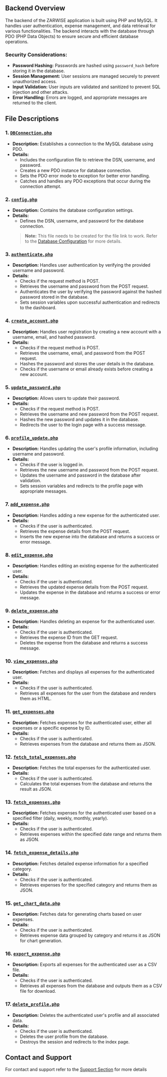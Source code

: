 ## Backend Overview

The backend of the ZARWISE application is built using PHP and MySQL. It handles user authentication, expense management, and data retrieval for various functionalities. The backend interacts with the database through PDO (PHP Data Objects) to ensure secure and efficient database operations.

### Security Considerations:
- **Password Hashing:** Passwords are hashed using `password_hash` before storing it in the database.
- **Session Management:** User sessions are managed securely to prevent unauthorized access.
- **Input Validation:** User inputs are validated and sanitized to prevent SQL injection and other attacks.
- **Error Handling:** Errors are logged, and appropriate messages are returned to the client.

## File Descriptions

### 1. [`DBConnection.php`](DBConnection.php)
- **Description:** Establishes a connection to the MySQL database using PDO.
- **Details:**
  - Includes the configuration file to retrieve the DSN, username, and password.
  - Creates a new PDO instance for database connection.
  - Sets the PDO error mode to exception for better error handling.
  - Catches and handles any PDO exceptions that occur during the connection attempt.

### 2. [`config.php`](config.php)
- **Description:** Contains the database configuration settings.
- **Details:**
  - Defines the DSN, username, and password for the database connection.
  > **Note:** This file needs to be created for the file link to work. Refer to the [Database Configuration](../README.md#database-configuration) for more details.

### 3. [`authenticate.php`](authenticate.php)
- **Description:** Handles user authentication by verifying the provided username and password.
- **Details:**
  - Checks if the request method is POST.
  - Retrieves the username and password from the POST request.
  - Authenticates the user by verifying the password against the hashed password stored in the database.
  - Sets session variables upon successful authentication and redirects to the dashboard.

### 4. [`create_account.php`](create_account.php)
- **Description:** Handles user registration by creating a new account with a username, email, and hashed password.
- **Details:**
  - Checks if the request method is POST.
  - Retrieves the username, email, and password from the POST request.
  - Hashes the password and stores the user details in the database.
  - Checks if the username or email already exists before creating a new account.

### 5. [`update_password.php`](update_password.php)
- **Description:** Allows users to update their password.
- **Details:**
  - Checks if the request method is POST.
  - Retrieves the username and new password from the POST request.
  - Hashes the new password and updates it in the database.
  - Redirects the user to the login page with a success message.

### 6. [`profile_update.php`](profile_update.php)
- **Description:** Handles updating the user's profile information, including username and password.
- **Details:**
  - Checks if the user is logged in.
  - Retrieves the new username and password from the POST request.
  - Updates the username and password in the database after validation.
  - Sets session variables and redirects to the profile page with appropriate messages.

### 7. [`add_expense.php`](add_expense.php)
- **Description:** Handles adding a new expense for the authenticated user.
- **Details:**
  - Checks if the user is authenticated.
  - Retrieves the expense details from the POST request.
  - Inserts the new expense into the database and returns a success or error message.

### 8. [`edit_expense.php`](edit_expense.php)
- **Description:** Handles editing an existing expense for the authenticated user.
- **Details:**
  - Checks if the user is authenticated.
  - Retrieves the updated expense details from the POST request.
  - Updates the expense in the database and returns a success or error message.

### 9. [`delete_expense.php`](delete_expense.php)
- **Description:** Handles deleting an expense for the authenticated user.
- **Details:**
  - Checks if the user is authenticated.
  - Retrieves the expense ID from the GET request.
  - Deletes the expense from the database and returns a success message.

### 10. [`view_expenses.php`](view_expenses.php)
- **Description:** Fetches and displays all expenses for the authenticated user.
- **Details:**
  - Checks if the user is authenticated.
  - Retrieves all expenses for the user from the database and renders them as HTML.

### 11. [`get_expenses.php`](get_expenses.php)
- **Description:** Fetches expenses for the authenticated user, either all expenses or a specific expense by ID.
- **Details:**
  - Checks if the user is authenticated.
  - Retrieves expenses from the database and returns them as JSON.

### 12. [`fetch_total_expenses.php`](fetch_total_expenses.php)
- **Description:** Fetches the total expenses for the authenticated user.
- **Details:**
  - Checks if the user is authenticated.
  - Calculates the total expenses from the database and returns the result as JSON.

### 13. [`fetch_expenses.php`](fetch_expenses.php)
- **Description:** Fetches expenses for the authenticated user based on a specified filter (daily, weekly, monthly, yearly).
- **Details:**
  - Checks if the user is authenticated.
  - Retrieves expenses within the specified date range and returns them as JSON.

### 14. [`fetch_expense_details.php`](fetch_expense_details.php)
- **Description:** Fetches detailed expense information for a specified category.
- **Details:**
  - Checks if the user is authenticated.
  - Retrieves expenses for the specified category and returns them as JSON.

### 15. [`get_chart_data.php`](get_chart_data.php)
- **Description:** Fetches data for generating charts based on user expenses.
- **Details:**
  - Checks if the user is authenticated.
  - Retrieves expense data grouped by category and returns it as JSON for chart generation.

### 16. [`export_expense.php`](export_expense.php)
- **Description:** Exports all expenses for the authenticated user as a CSV file.
- **Details:**
  - Checks if the user is authenticated.
  - Retrieves all expenses from the database and outputs them as a CSV file for download.

### 17. [`delete_profile.php`](delete_profile.php)
- **Description:** Deletes the authenticated user's profile and all associated data.
- **Details:**
  - Checks if the user is authenticated.
  - Deletes the user profile from the database.
  - Destroys the session and redirects to the index page.

## Contact and Support
For contact and support refer to the [Support Section](../README.md#6-conclusion-and-support) for more details